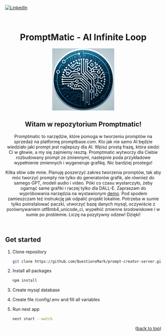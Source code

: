 <div id="top"></div>

[![LinkedIn][linkedin-shield]][linkedin-url]

<br />
<div align="center">
    <h1 align="center">PromptMatic - AI Infinite Loop</h1>
    <a href="https://promptmatic.animark.pl" target="_blank"><img src="./readme/logo.png" alt="promptmatic logo" width="200" height="200"></a>
    <h2 align="center">Witam w repozytorium Promptmatic!</h2>
    <p align="center">Promptmatic to narzędzie, które pomoga w tworzeniu promptów na sprzedaż na platformę promptbase.com. Kto jak nie samo AI będzie wiedziało jaki prompt jest najlepszy dla AI. Wpisz prostą frazę, która siedzi Ci w głowie, a my się zajmiemy resztą. Promptmatic wytworzy dla Ciebie rozbudowany prompt ze zmiennymi, nastepnie poda przykładowe wypełnienie zmiennych i wygeneruje grafikę. Nic bardziej prostego!</p>
    <p align="center"> Kilka słów ode mnie. Planuję poszerzyć zakres tworzenia promptów, tak aby móc tworzyć prompty nie tylko do generatorów grafik, ale również do samego GPT, modeli audio i video. Póki co czasu wystarczyło, żeby ogarnąć same grafiki i raczej tylko dla DALL-E. Zapraszam do wypróbowania narzędzia na wystawionym <a href="https://promptmatic.animark.pl" target="_blank">demo</a>. Pod spodem zamieszczam też instrukcję jak odpalić projekt lokalnie. Potrzeba w sumie tylko poinstalować paczki, utworzyć bazę danych mysql, oczywiście z porównywaniem utf8mb4_unicode_ci, wypełnić zmienne środowiskowe i w sumie po problemie. Liczę na pozytywny odzew! Dzięki!</p>
</div>
<br />

## Get started

1. Clone repository
   ```sh
   git clone https://github.com/QuestionsMark/prompt-creator-server.git
   ```
2. Install all packages
   ```sh
   npm install
   ```

3. Create mysql database

4. Create file /config/.env and fill all variables

5. Run nest app
    ```sh
    nest start --watch
    ```

<p align="right">(<a href="#top">back to top</a>)</p>

[linkedin-shield]: https://img.shields.io/badge/-LinkedIn-black.svg?style=for-the-badge&logo=linkedin&colorB=555
[linkedin-url]: https://www.linkedin.com/in/s%C5%82awomir-dziurman-75464b205/